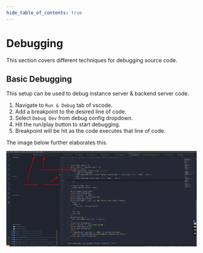 ```yaml
--- 
hide_table_of_contents: true
---
```


# Debugging
This section covers different techniques for debugging source code.

## Basic Debugging
This setup can be used to debug instance server & backend server code.  
1. Navigate to `Run & Debug` tab of vscode.
2. Add a breakpoint to the desired line of code.
3. Select `Debug Dev` from debug config dropdown.
4. Hit the run/play button to start debugging.
5. Breakpoint will be hit as the code executes that line of code.

The image below further elaborates this.

![Basic Debug Image](./images/basic_debug.png)
